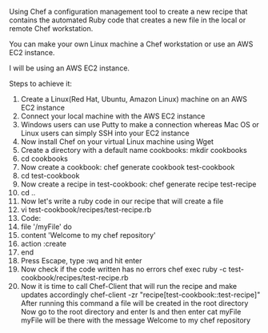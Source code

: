 Using Chef a configuration management tool to create a new recipe that contains the automated Ruby code that creates a new file in the local or remote Chef workstation.

You can make your own Linux machine a Chef workstation or use an AWS EC2 instance.

I will be using an AWS EC2 instance.

Steps to achieve it:

1. Create a Linux(Red Hat, Ubuntu, Amazon Linux) machine on an AWS EC2 instance
2. Connect your local machine with the AWS EC2 instance
3. Windows users can use Putty to make a connection whereas Mac OS or Linux users can simply SSH into your EC2 instance
4. Now install Chef on your virtual Linux machine using Wget
5. Create a directory with a default name cookbooks: mkdir cookbooks
6. cd cookbooks
7. Now create a cookbook: chef generate cookbook test-cookbook
8. cd test-cookbook
9. Now create a recipe in test-cookbook: chef generate recipe test-recipe
10. cd ..
11. Now let's write a ruby code in our recipe that will create a file
12. vi test-cookbook/recipes/test-recipe.rb
13. Code:
14. file '/myFile' do
15. content 'Welcome to my chef repository'
16. action :create
17. end
18. Press Escape, type :wq and hit enter
19. Now check if the code written has no errors chef exec ruby -c test-cookbook/recipes/test-recipe.rb
20. Now it is time to call Chef-Client that will run the recipe and make updates accordingly chef-client -zr "recipe[test-cookbook::test-recipe]"
After running this command a file will be created in the root directory
Now go to the root directory and enter ls and then enter cat myFile
myFile will be there with the message Welcome to my chef repository
